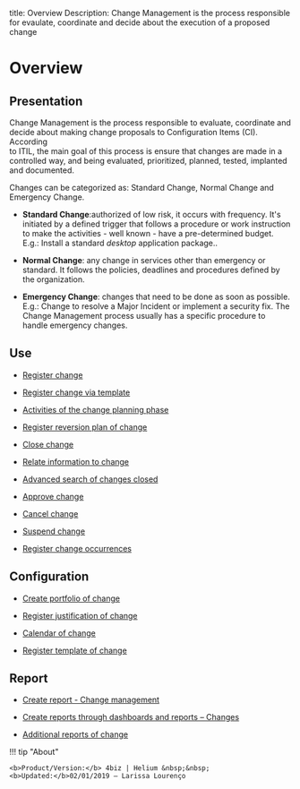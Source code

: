 title: Overview 
Description: Change Management is the process responsible for evaulate, coordinate and decide about the execution of a proposed change 
# Overview  

Presentation
----------------

Change Management is the process responsible to evaluate, coordinate and
decide about making change proposals to Configuration Items (CI). According  
to ITIL, the main goal of this process is ensure that changes are made in a
controlled way, and being evaluated, prioritized, planned, tested, implanted
and documented.

Changes can be categorized as: Standard Change, Normal Change and Emergency
Change.

-   **Standard Change**:authorized of low risk, it occurs with frequency.
    It's initiated by a defined trigger that follows a procedure or work instruction
    to make the activities - well known - have a pre-determined budget. E.g.: Install
    a standard *desktop* application package..

-   **Normal Change**: any change in services other than emergency or standard.
    It follows the policies, deadlines and procedures defined by the organization.

-   **Emergency Change**: changes that need to be done as soon as possible.
    E.g.: Change to resolve a Major Incident or implement a security fix.
    The Change Management process usually has a specific procedure to handle 
    emergency changes.

Use
-------

-  [Register change](/en-us/4biz-helium/processes/change/use/register-change.html)

-  [Register change via template](/en-us/4biz-helium/processes/change/use/register-change-via-template.html)

-  [Activities of the change planning phase](/en-us/4biz-helium/processes/change/use/change-planning-activities.html)

-  [Register reversion plan of change](/en-us/4biz-helium/processes/change/use/change-reversion-plan.html)

-  [Close change](/en-us/4biz-helium/processes/change/use/execute-change.html)

-  [Relate information to change](/en-us/4biz-helium/processes/change/use/relate-information-to-change.html)

-  [Advanced search of changes closed](/en-us/4biz-helium/processes/change/use/advanced-search-for-change.html)

-  [Approve change](/en-us/4biz-helium/processes/change/use/change-approval.html)

-  [Cancel change](/en-us/4biz-helium/processes/change/use/cancel-change.html)

-  [Suspend change](/en-us/4biz-helium/processes/change/use/suspend-change.html)

- [Register change occurrences](/en-us/4biz-helium/processes/change/use/change-occurrences.html)

Configuration
----------------

-   [Create portfolio of change](/en-us/4biz-helium/processes/change/configuration/change-portfolio.html)

-   [Register justification of change](/en-us/4biz-helium/processes/change/configuration/change-justification.html)

-   [Calendar of change](/en-us/4biz-helium/processes/change/configuration/change-schedule.html)

-   [Register template of change](/en-us/4biz-helium/processes/change/configuration/change-template.html) 

Report
-------------

-   [Create report - Change management](/en-us/4biz-helium/processes/change/use/generate-reports-change-management.html)

-   [Create reports through dashboards and reports – Changes](/en-us/4biz-helium/processes/change/use/generate-reports-charts-panel-change.html)

-   [Additional reports of change](/en-us/4biz-helium/processes/change/use/change-additional-reports.html)

!!! tip "About"

    <b>Product/Version:</b> 4biz | Helium &nbsp;&nbsp;
    <b>Updated:</b>02/01/2019 – Larissa Lourenço

